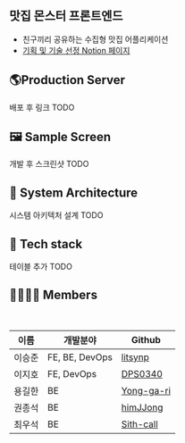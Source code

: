 ## 맛집 몬스터 프론트엔드
- 친구끼리 공유하는 수집형 맛집 어플리케이션
- [기획 및 기술 선정 Notion 페이지](https://litsynp.notion.site/7a3cbfc9e2724a8d9520757e2da254bd)

## **🌎Production Server**

배포 후 링크 TODO

## **🖼️ Sample Screen**

개발 후 스크린샷 TODO

## **🏢 System Architecture**

시스템 아키텍처 설계 TODO

## **🔧 Tech stack**

테이블 추가 TODO


[//]: # (<br>)

[//]: # ()
[//]: # (| 분류                           | 기술                                                                                                                                                                                                                                                                                                                                                                  |)

[//]: # (| :----------------------------- | :-------------------------------------------------------------------------------------------------------------------------------------------------------------------------------------------------------------------------------------------------------------------------------------------------------------------------------------------------------------------- |)

[//]: # (| CI/CD                          | ![GithubActions]&#40;https://img.shields.io/badge/GithubActions-black?logo=GithubActions&#41; ![AmazonAWS]&#40;https://img.shields.io/badge/AmazonAWS-orange?logo=AmazonAWS&#41;                                                                                                                                                                                                      |)

[//]: # (| 개발환경                       | ![Docker]&#40;https://img.shields.io/badge/Docker-2496ED?logo=Docker&#41;                                                                                                                                                                                                                                                                                                     |)

[//]: # (| [Frontend]&#40;frontend/README.md&#41; | ![react]&#40;https://img.shields.io/badge/react-gray?logo=react&#41; ![expo]&#40;https://img.shields.io/badge/Expo-000020.svg?&logo=Expo&logoColor=white"&#41; ![typescript]&#40;https://img.shields.io/badge/typescript-white?logo=typescript&#41;![Redux]&#40;https://img.shields.io/badge/Redux-764ABC?logo=Redux&#41; ![Redux-Saga]&#40;https://img.shields.io/badge/Redux-Saga-gray?logo=Redux-Saga&#41; |)

[//]: # (| [Backend]&#40;backend/README.md&#41;   | ![Django]&#40;https://img.shields.io/badge/Django-green?logo=Django&#41; ![FastAPI]&#40;https://img.shields.io/badge/FastAPI-green?logo=FastAPI&#41; ![SQLite]&#40;https://img.shields.io/badge/SQLite-003B57?logo=SQLite&#41; ![Gunicorn]&#40;https://img.shields.io/badge/gunicorn-green?logo=gunicorn&#41; ![Swagger]&#40;https://img.shields.io/badge/swagger-gray?logo=swagger&#41;                      |)

[//]: # (| DB                             | ![SQLite]&#40;https://img.shields.io/badge/SQLite-003B57?logo=SQLite&#41;                                                                                                                                                                                                                                                                                                     |)

[//]: # (| Test                           | ![Jest]&#40;https://img.shields.io/badge/Jest-C21325?logo=Jest&#41; ![Hypothesis]&#40;https://img.shields.io/badge/Hypothesis-BD1C2B?logo=Hypothesis&#41; ![Pytest]&#40;https://img.shields.io/badge/Pytest-0A9EDC?logo=Pytest&#41;                                                                                                                                                           |)

[//]: # ()
[//]: # (<br>)

## **👨‍👨‍👧‍👦 Members**

<br>

| 이름  | 개발분야           | Github                                      |
|-----|----------------|---------------------------------------------|
| 이승준 | FE, BE, DevOps | [litsynp](https://github.com/litsynp)       |
| 이지호 | FE, DevOps     | [DPS0340](https://github.com/DPS0340)       |
| 용길한 | BE             | [Yong-ga-ri](https://github.com/Yong-ga-ri) |
| 권종석 | BE             | [himJJong](https://github.com/himJJong)     |
| 최우석 | BE             | [Sith-call](https://github.com/Sith-call)   |